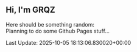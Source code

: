 ## Hi, I'm GRQZ
Here should be something random:  
Planning to do some Github Pages stuff...


Last Update: 2025-10-05 18:13:06.830020+00:00
